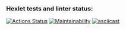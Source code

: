 ### Hexlet tests and linter status:
[![Actions Status](https://github.com/rasulich96/python-project-49/workflows/hexlet-check/badge.svg)](https://github.com/rasulich96/python-project-49/actions)
[![Maintainability](https://api.codeclimate.com/v1/badges/de483d8ab79fbbc9b9c3/maintainability)](https://codeclimate.com/github/rasulich96/python-project-49/maintainability)
[![asciicast](https://asciinema.org/a/Qn2nzbI3hd3dFPLLib4qNTMDo.svg)](https://asciinema.org/a/Qn2nzbI3hd3dFPLLib4qNTMDo)
